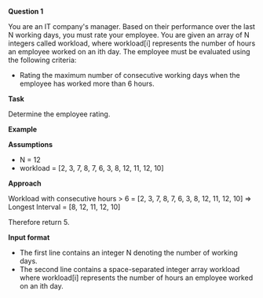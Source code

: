 
**Question 1**

You are an IT company's manager. Based on their performance over the last N working days, you must rate your employee. You are given an array of N integers called workload, where workload[i] represents the number of hours an employee worked on an ith day. The employee must be evaluated using the following criteria:

* Rating the maximum number of consecutive working days when the employee has worked more than 6 hours.

**Task**

Determine the employee rating.

**Example**

**Assumptions**

* N = 12
* workload = [2, 3, 7, 8, 7, 6, 3, 8, 12, 11, 12, 10]

**Approach**

Workload with consecutive hours > 6 = [2, 3, 7, 8, 7, 6, 3, 8, 12, 11, 12, 10] => Longest Interval
= [8, 12, 11, 12, 10]

Therefore return 5.

**Input format**

* The first line contains an integer N denoting the number of working days.
* The second line contains a space-separated integer array workload where workload[i] represents the number of hours an employee worked on an ith day.

